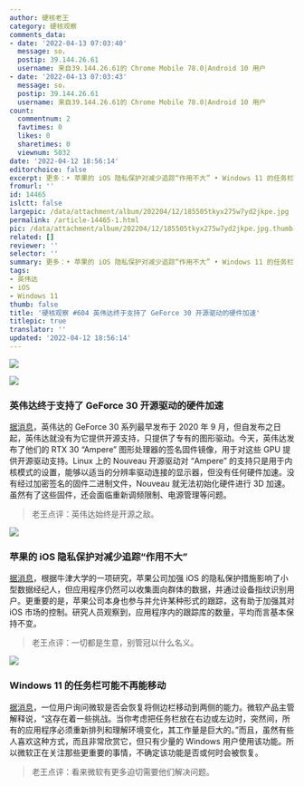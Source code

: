 ```yaml
---
author: 硬核老王
category: 硬核观察
comments_data:
- date: '2022-04-13 07:03:40'
  message: so，
  postip: 39.144.26.61
  username: 来自39.144.26.61的 Chrome Mobile 78.0|Android 10 用户
- date: '2022-04-13 07:03:43'
  message: so，
  postip: 39.144.26.61
  username: 来自39.144.26.61的 Chrome Mobile 78.0|Android 10 用户
count:
  commentnum: 2
  favtimes: 0
  likes: 0
  sharetimes: 0
  viewnum: 5032
date: '2022-04-12 18:56:14'
editorchoice: false
excerpt: 更多：• 苹果的 iOS 隐私保护对减少追踪“作用不大” • Windows 11 的任务栏可能不再能移动
fromurl: ''
id: 14465
islctt: false
largepic: /data/attachment/album/202204/12/185505tkyx275w7yd2jkpe.jpg
permalink: /article-14465-1.html
pic: /data/attachment/album/202204/12/185505tkyx275w7yd2jkpe.jpg.thumb.jpg
related: []
reviewer: ''
selector: ''
summary: 更多：• 苹果的 iOS 隐私保护对减少追踪“作用不大” • Windows 11 的任务栏可能不再能移动
tags:
- 英伟达
- iOS
- Windows 11
thumb: false
title: '硬核观察 #604 英伟达终于支持了 GeForce 30 开源驱动的硬件加速'
titlepic: true
translator: ''
updated: '2022-04-12 18:56:14'
---
```


![](/data/attachment/album/202204/12/185505tkyx275w7yd2jkpe.jpg)


![](/data/attachment/album/202204/12/185521zf41fzo3fh1z42u3.jpg)


### 英伟达终于支持了 GeForce 30 开源驱动的硬件加速


[据消息](https://www.phoronix.com/scan.php?page=news_item&px=NVIDIA-Ampere-Firmware-Blobs)，英伟达的 GeForce 30 系列最早发布于 2020 年 9 月，但自发布之日起，英伟达就没有为它提供开源支持，只提供了专有的图形驱动。今天，英伟达发布了他们的 RTX 30 “Ampere” 图形处理器的签名固件镜像，用于对这些 GPU 提供开源驱动支持。Linux 上的 Nouveau 开源驱动对 “Ampere” 的支持只是用于内核模式的设置，能够以适当的分辨率驱动连接的显示器，但没有任何硬件加速。没有经过加密签名的固件二进制文件，Nouveau 就无法初始化硬件进行 3D 加速。虽然有了这些固件，还会面临重新调频限制、电源管理等问题。



> 
> 老王点评：英伟达始终是开源之敌。
> 
> 
> 


![](/data/attachment/album/202204/12/185532e1kddj0ooz27f2om.jpg)


### 苹果的 iOS 隐私保护对减少追踪“作用不大”


[据消息](https://www.theregister.com/2022/04/08/apple_ios_privacy/)，根据牛津大学的一项研究，苹果公司加强 iOS 的隐私保护措施影响了小型数据经纪人，但应用程序仍然可以收集面向群体的数据，并通过设备指纹识别用户。更重要的是，苹果公司本身也参与并允许某种形式的跟踪，这有助于加强其对 iOS 市场的控制。研究人员观察到，应用程序内的跟踪库的数量，平均而言基本保持不变。



> 
> 老王点评：一切都是生意，别管冠以什么名义。
> 
> 
> 


![](/data/attachment/album/202204/12/185548pfzgsylbug7ny75k.jpg)


### Windows 11 的任务栏可能不再能移动


[据消息](https://www.bleepingcomputer.com/news/microsoft/microsoft-moving-windows-11-taskbar-may-never-be-an-option-again/)，一位用户询问微软是否会恢复将侧边栏移动到两侧的能力。微软产品主管解释说，“这存在着一些挑战。当你考虑把任务栏放在右边或左边时，突然间，所有的应用程序必须重新排列和理解环境变化，其工作量是巨大的。”而且，虽然有些人喜欢这种方式，而且非常欣赏它，但只有少量的 Windows 用户使用该功能。所以微软正在关注那些更重要的事情，不确定该功能是否或何时会被恢复。



> 
> 老王点评：看来微软有更多迫切需要他们解决问题。
> 
> 
>